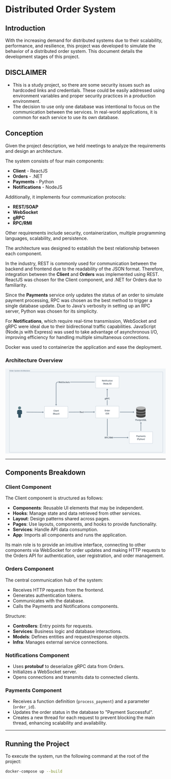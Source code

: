 # Distributed Order System

## Introduction
With the increasing demand for distributed systems due to their scalability, performance, and resilience, this project was developed to simulate the behavior of a distributed order system. This document details the development stages of this project.

## DISCLAIMER
- This is a study project, so there are some security issues such as hardcoded links and credentials. These could be easily addressed using environment variables and proper security practices in a production environment.
- The decision to use only one database was intentional to focus on the communication between the services. In real-world applications, it is common for each service to use its own database.

## Conception
Given the project description, we held meetings to analyze the requirements and design an architecture.

The system consists of four main components:
- **Client** - ReactJS
- **Orders** - .NET
- **Payments** - Python
- **Notifications** - NodeJS

Additionally, it implements four communication protocols:
- **REST/SOAP**
- **WebSocket**
- **gRPC**
- **RPC/RMI**

Other requirements include security, containerization, multiple programming languages, scalability, and persistence.

The architecture was designed to establish the best relationship between each component.

In the industry, REST is commonly used for communication between the backend and frontend due to the readability of the JSON format. Therefore, integration between the **Client** and **Orders** was implemented using REST. ReactJS was chosen for the Client component, and .NET for Orders due to familiarity.

Since the **Payments** service only updates the status of an order to simulate payment processing, RPC was chosen as the best method to trigger a single database update. Due to Java's verbosity in setting up an RPC server, Python was chosen for its simplicity.

For **Notifications**, which require real-time transmission, WebSocket and gRPC were ideal due to their bidirectional traffic capabilities. JavaScript (Node.js with Express) was used to take advantage of asynchronous I/O, improving efficiency for handling multiple simultaneous connections.

Docker was used to containerize the application and ease the deployment.

### Architecture Overview
![System Architecture](./architecture.png)

---
## Components Breakdown

### Client Component
The Client component is structured as follows:
- **Components**: Reusable UI elements that may be independent.
- **Hooks**: Manage state and data retrieved from other services.
- **Layout**: Design patterns shared across pages.
- **Pages**: Use layouts, components, and hooks to provide functionality.
- **Services**: Handle API data consumption.
- **App**: Imports all components and runs the application.

Its main role is to provide an intuitive interface, connecting to other components via WebSocket for order updates and making HTTP requests to the Orders API for authentication, user registration, and order management.

### Orders Component
The central communication hub of the system:
- Receives HTTP requests from the frontend.
- Generates authentication tokens.
- Communicates with the database.
- Calls the Payments and Notifications components.

Structure:
- **Controllers**: Entry points for requests.
- **Services**: Business logic and database interactions.
- **Models**: Defines entities and request/response objects.
- **Infra**: Manages external service connections.

### Notifications Component
- Uses **protobuf** to deserialize gRPC data from Orders.
- Initializes a WebSocket server.
- Opens connections and transmits data to connected clients.

### Payments Component
- Receives a function definition (`process_payment`) and a parameter (`order_id`).
- Updates the order status in the database to "Payment Successful".
- Creates a new thread for each request to prevent blocking the main thread, enhancing scalability and availability.

---
## Running the Project
To execute the system, run the following command at the root of the project:
```sh
docker-compose up --build
```
